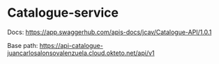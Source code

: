 # Catalogue-service

Docs: https://app.swaggerhub.com/apis-docs/jcav/Catalogue-API/1.0.1

Base path: https://api-catalogue-juancarlosalonsovalenzuela.cloud.okteto.net/api/v1
